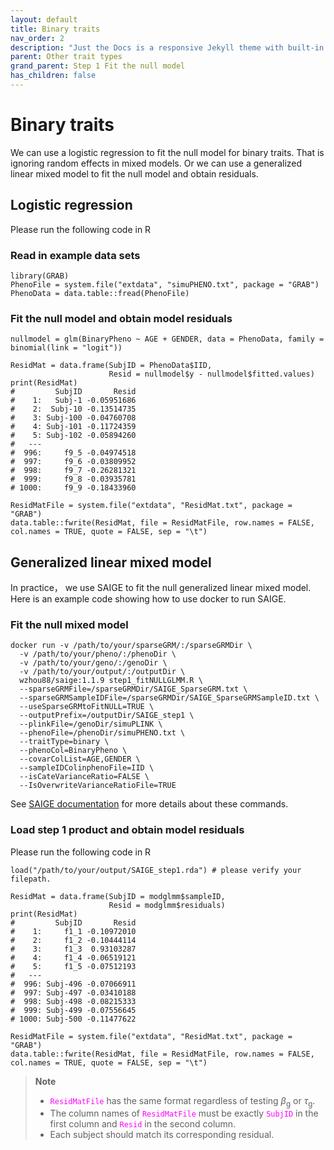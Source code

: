 ```yaml
---
layout: default
title: Binary traits
nav_order: 2
description: "Just the Docs is a responsive Jekyll theme with built-in search that is easily customizable and hosted on GitHub Pages."
parent: Other trait types
grand_parent: Step 1 Fit the null model
has_children: false
---
```


# **Binary traits**

We can use a logistic regression to fit the null model for binary traits. That is ignoring random effects in mixed models. Or we can use a generalized linear mixed model to fit the null model and obtain residuals.

## Logistic regression

Please run the following code in R

### Read in example data sets

```
library(GRAB)
PhenoFile = system.file("extdata", "simuPHENO.txt", package = "GRAB")
PhenoData = data.table::fread(PhenoFile)
```

### Fit the null model and obtain model residuals

```
nullmodel = glm(BinaryPheno ~ AGE + GENDER, data = PhenoData, family = binomial(link = "logit"))

ResidMat = data.frame(SubjID = PhenoData$IID,
                      Resid = nullmodel$y - nullmodel$fitted.values)
print(ResidMat)
#         SubjID       Resid
#    1:   Subj-1 -0.05951686
#    2:  Subj-10 -0.13514735
#    3: Subj-100 -0.04760708
#    4: Subj-101 -0.11724359
#    5: Subj-102 -0.05894260
#   ---                     
#  996:     f9_5 -0.04974518
#  997:     f9_6 -0.03809952
#  998:     f9_7 -0.26281321
#  999:     f9_8 -0.03935781
# 1000:     f9_9 -0.18433960

ResidMatFile = system.file("extdata", "ResidMat.txt", package = "GRAB")
data.table::fwrite(ResidMat, file = ResidMatFile, row.names = FALSE, col.names = TRUE, quote = FALSE, sep = "\t")
```

## Generalized linear mixed model

In practice， we use SAIGE to fit the null generalized linear mixed model. Here is an example code showing how to use docker to run SAIGE.

### Fit the null mixed model

```
docker run -v /path/to/your/sparseGRM/:/sparseGRMDir \
  -v /path/to/your/pheno/:/phenoDir \
  -v /path/to/your/geno/:/genoDir \
  -v /path/to/your/output/:/outputDir \
  wzhou88/saige:1.1.9 step1_fitNULLGLMM.R \
  --sparseGRMFile=/sparseGRMDir/SAIGE_SparseGRM.txt \
  --sparseGRMSampleIDFile=/sparseGRMDir/SAIGE_SparseGRMSampleID.txt \
  --useSparseGRMtoFitNULL=TRUE \
  --outputPrefix=/outputDir/SAIGE_step1 \
  --plinkFile=/genoDir/simuPLINK \
  --phenoFile=/phenoDir/simuPHENO.txt \
  --traitType=binary \
  --phenoCol=BinaryPheno \
  --covarColList=AGE,GENDER \
  --sampleIDColinphenoFile=IID \
  --isCateVarianceRatio=FALSE \
  --IsOverwriteVarianceRatioFile=TRUE
```

See [SAIGE documentation](https://saigegit.github.io/SAIGE-doc/) for more details about these commands.

### Load step 1 product and obtain model residuals

Please run the following code in R

```
load("/path/to/your/output/SAIGE_step1.rda") # please verify your filepath.

ResidMat = data.frame(SubjID = modglmm$sampleID,
                      Resid = modglmm$residuals)
print(ResidMat)
#         SubjID       Resid
#    1:     f1_1 -0.10972010
#    2:     f1_2 -0.10444114
#    3:     f1_3  0.93103287
#    4:     f1_4 -0.06519121
#    5:     f1_5 -0.07512193
#   ---
#  996: Subj-496 -0.07066911
#  997: Subj-497 -0.03410188
#  998: Subj-498 -0.08215333
#  999: Subj-499 -0.07556645
# 1000: Subj-500 -0.11477622

ResidMatFile = system.file("extdata", "ResidMat.txt", package = "GRAB")
data.table::fwrite(ResidMat, file = ResidMatFile, row.names = FALSE, col.names = TRUE, quote = FALSE, sep = "\t")
```

> **Note**  
> - <code style="color : fuchsia">ResidMatFile</code> has the same format regardless of testing $\beta$<sub>g</sub> or $\tau$<sub>g</sub>.
> - The column names of <code style="color : fuchsia">ResidMatFile</code> must be exactly <code style="color : fuchsia">SubjID</code> in the first column and <code style="color : fuchsia">Resid</code> in the second column.
> - Each subject should match its corresponding residual.